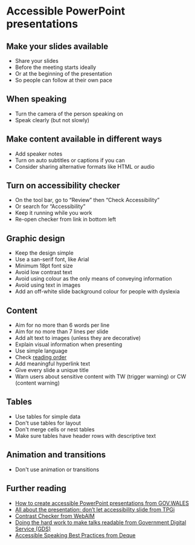 # Accessible PowerPoint presentations

## Make your slides available

- Share your slides
- Before the meeting starts ideally
- Or at the beginning of the presentation
- So people can follow at their own pace

## When speaking

- Turn the camera of the person speaking on
- Speak clearly (but not slowly)

## Make content available in different ways

- Add speaker notes
- Turn on auto subtitles or captions if you can
- Consider sharing alternative formats like HTML or audio

## Turn on accessibility checker

- On the tool bar, go to “Review” then “Check Accessibility”
- Or search for “Accessibility”
- Keep it running while you work
- Re-open checker from link in bottom left

## Graphic design

- Keep the design simple
- Use a san-serif font, like Arial
- Minimum 18pt font size
- Avoid low contrast text
- Avoid using colour as the only means of conveying information
- Avoid using text in images
- Add an off-white slide background colour for people with dyslexia

## Content

- Aim for no more than 6 words per line
- Aim for no more than 7 lines per slide
- Add alt text to images (unless they are decorative)
- Explain visual information when presenting
- Use simple language
- Check [reading order](https://support.microsoft.com/en-us/office/make-slides-easier-to-read-by-using-the-reading-order-pane-863b5c1c-4f19-45ec-96e6-93a6457f5e1c)
- Add meaningful hyperlink text
- Give every slide a unique title
- Warn users about sensitive content with TW (trigger warning) or CW (content warning)

## Tables

- Use tables for simple data
- Don't use tables for layout
- Don't merge cells or nest tables
- Make sure tables have header rows with descriptive text

## Animation and transitions

- Don't use animation or transitions

## Further reading

- [How to create accessible PowerPoint presentations from GOV.WALES](https://gov.wales/how-create-accessible-powerpoint-presentations)
- [All about the presentation: don’t let accessibility slide from TPGi](https://www.tpgi.com/all-about-the-presentation-dont-let-accessibility-slide/)
- [Contrast Checker from WebAIM](https://webaim.org/resources/contrastchecker/)
- [Doing the hard work to make talks readable from Government Digital Service (GDS)](https://gds.blog.gov.uk/2016/05/10/doing-the-hard-work-to-make-talks-readable/)
- [Accessible Speaking Best Practices from Deque](https://www.deque.com/blog/accessible-speaking-best-practices/)
